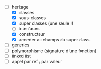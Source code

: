 - [ ] heritage
    - [x] classes
    - [x] sous-classes
    - [x] super classes (une seule !)
    - [ ] interfaces
    - [x] constructeur
    - [x] acceder au champs du super class
- [ ] generics
- [ ] polymorphisme (signature d’une fonction)
- [ ] linked list
- [ ] appel par ref / par valeur

